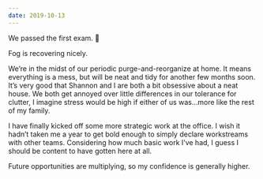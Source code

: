 ```yaml
---
date: 2019-10-13
---
```


We passed the first exam. 🎉

Fog is recovering nicely.

We’re in the midst of our periodic purge-and-reorganize at home. It means everything is a mess, but will be neat and tidy for another few months soon. It’s very good that Shannon and I are both a bit obsessive about a neat house. We both get annoyed over little differences in our tolerance for clutter, I imagine stress would be high if either of us was…more like the rest of my family.

I have finally kicked off some more strategic work at the office. I wish it hadn’t taken me a year to get bold enough to simply declare workstreams with other teams. Considering how much basic work I’ve had, I guess I should be content to have gotten here at all.

Future opportunities are multiplying, so my confidence is generally higher.
